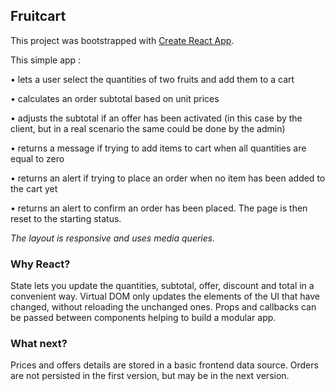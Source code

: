 ## Fruitcart

This project was bootstrapped with [Create React App](https://github.com/facebook/create-react-app).


This simple app :

• lets a user select the quantities of two fruits and add them to a cart

• calculates an order subtotal based on unit prices

• adjusts the subtotal if an offer has been activated (in this case by the client, but in a real scenario the same could be done by the admin)

• returns a message if trying to add items to cart when all quantities are equal to zero

• returns an alert if trying to place an order when no item has been added to the cart yet

• returns an alert to confirm an order has been placed. The page is then reset to the starting status.

_The layout is responsive and uses media queries._

### Why React?

State lets you update the quantities, subtotal, offer, discount and total in a convenient way.
Virtual DOM only updates the elements of the UI that have changed, without reloading the unchanged ones.
Props and callbacks can be passed between components helping to build a modular app.

### What next?

Prices and offers details are stored in a basic frontend data source.
Orders are not persisted in the first version, but may be in the next version.
